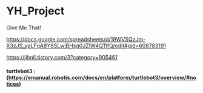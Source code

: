 # YH_Project
Give Me That!

https://docs.google.com/spreadsheets/d/19WVSQzJm-X3zJS_vpLFgA8Y8SLwiBHsg0JZIW4QTtfQ/edit#gid=608783191


https://jihnli.tistory.com/3?category=905461

#### turtlebot3 : (https://emanual.robotis.com/docs/en/platform/turtlebot3/overview/#notices)
